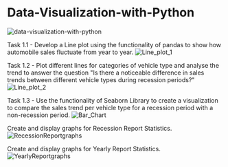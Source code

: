 # Data-Visualization-with-Python
![data-visualization-with-python](https://github.com/MauricioJJPavan/Data-Visualization-with-Python/assets/132507042/9c97af6f-541b-4a5d-a5ca-10c0d7e3f314)


Task 1.1 - Develop a Line plot using the functionality of pandas to show how automobile sales fluctuate from year to year.
![Line_plot_1](https://github.com/MauricioJJPavan/Data-Visualization-with-Python/assets/132507042/a64f30c2-2425-40cc-a2f4-f5299ad83849)


Task 1.2 - Plot different lines for categories of vehicle type and analyse the trend to answer the question "Is there a noticeable difference in sales trends between different vehicle types during recession periods?"
![Line_plot_2](https://github.com/MauricioJJPavan/Data-Visualization-with-Python/assets/132507042/87edca10-d093-4878-9959-ebd69f691363)


Task 1.3 - Use the functionality of Seaborn Library to create a visualization to compare the sales trend per vehicle type for a recession period with a non-recession period.
![Bar_Chart](https://github.com/MauricioJJPavan/Data-Visualization-with-Python/assets/132507042/4ee8ed86-ebd9-4ce5-98a0-fd2835c1541b)


Create and display graphs for Recession Report Statistics.
![RecessionReportgraphs](https://github.com/MauricioJJPavan/Data-Visualization-with-Python/assets/132507042/4760ce8c-203c-4438-a9d4-4e973a71f782)


Create and display graphs for Yearly Report Statistics.
![YearlyReportgraphs](https://github.com/MauricioJJPavan/Data-Visualization-with-Python/assets/132507042/5015446c-6a1d-4eed-8692-66b22eba4f79)
